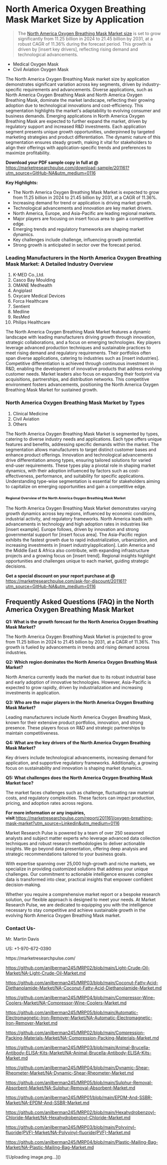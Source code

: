 <h1>North America Oxygen Breathing Mask Market&nbsp;Size by Application</h1><blockquote><p>The <a href="https://marketresearchpulse.com/download-sample/201161?utm_source=GitHub-NA&amp;utm_medium=0116">North America Oxygen Breathing Mask Market size</a> is set to grow significantly from 11.25 billion in 2024 to 21.45 billion by 2031, at a robust CAGR of 11.36% during the forecast period. This growth is driven by [insert key drivers], reflecting rising demand and technological advancements.</p></blockquote><ul><li>Medical Oxygen Mask<li> Civil Aviation Oxygen Mask</li></ul><p>The North America Oxygen Breathing Mask market size by application demonstrates significant variation across key segments, driven by industry-specific requirements and advancements. Diverse applications, such as North America Oxygen Breathing Mask and North America Oxygen Breathing Mask, dominate the market landscape, reflecting their growing adoption due to technological innovations and cost-efficiency. This segmentation highlights the market's adaptability to evolving consumer and business demands. Emerging applications in North America Oxygen Breathing Mask are expected to further expand the market, driven by regulatory support and increased R&D investments. Each application segment presents unique growth opportunities, underpinned by targeted marketing strategies and product differentiation. The dynamic nature of this segmentation ensures steady growth, making it vital for stakeholders to align their offerings with application-specific trends and preferences to maximize profitability.</p><p><strong>Download your PDF sample copy in full at @ </strong><a href="https://marketresearchpulse.com/download-sample/201161?utm_source=GitHub-NA&amp;utm_medium=0116">https://marketresearchpulse.com/download-sample/201161?utm_source=GitHub-NA&amp;utm_medium=0116</a></p><p><strong>Key Highlights: </strong></p><ul><li>The North America Oxygen Breathing Mask Market is expected to grow from 11.25 billion in 2024 to 21.45 billion by 2031, at a CAGR of 11.36%.</li><li>Increasing demand for trend or application is driving market growth.</li><li>Technological advancements and innovation are key market drivers.</li><li>North America, Europe, and Asia-Pacific are leading regional markets.</li><li>Major players are focusing on insert focus area to gain a competitive edge.</li><li>Emerging trends and regulatory frameworks are shaping market dynamics.</li><li>Key challenges include challenge, influencing growth potential.</li><li>Strong growth is anticipated in sector over the forecast period.</li></ul><h3>Leading Manufacturers in the North America Oxygen Breathing Mask Market: A Detailed Industry Overview</h3><ol><li>K-MED Co.,Ltd.</li><li>Casco Bay Moulding</li><li>OMANE Medhealth</li><li>Angiplast</li><li>Oxycare Medical Devices</li><li>Forca Healthcare</li><li>Sentient</li><li>Medline</li><li>ResMed</li><li>Philips Healthcare</li></ol><div class="flex max-w-full flex-col flex-grow"><div class="min-h-8 text-message flex w-full flex-col items-end gap-2 whitespace-normal break-words [.text-message+&amp;]:mt-5" dir="auto" data-message-author-role="assistant" data-message-id="fd8432e4-4910-450d-b182-61b7bfb0a01f" data-message-model-slug="gpt-4o"><div class="flex w-full flex-col gap-1 empty:hidden first:pt-[3px]"><div class="markdown prose w-full break-words dark:prose-invert light"><p>The North America Oxygen Breathing Mask Market features a dynamic landscape with leading manufacturers driving growth through innovation, strategic collaborations, and a focus on emerging technologies. Key players leverage advanced production techniques and sustainable practices to meet rising demand and regulatory requirements. Their portfolios often span diverse applications, catering to industries such as [insert industries]. Competitive differentiation is achieved through continuous investment in R&amp;D, enabling the development of innovative products that address evolving customer needs. Market leaders also focus on expanding their footprint via acquisitions, partnerships, and distribution networks. This competitive environment fosters advancements, positioning the North America Oxygen Breathing Mask Market for sustained growth.</p></div></div></div></div><h3>North America Oxygen Breathing Mask Market by Types</h3><ol><li>Clinical Medicine<li> Civil Aviation<li> Others</li></ol><div class="flex max-w-full flex-col flex-grow"><div class="min-h-8 text-message flex w-full flex-col items-end gap-2 whitespace-normal break-words [.text-message+&amp;]:mt-5" dir="auto" data-message-author-role="assistant" data-message-id="084470be-0bb7-4664-bddf-5156b4f41249" data-message-model-slug="gpt-4o-mini"><div class="flex w-full flex-col gap-1 empty:hidden first:pt-[3px]"><div class="markdown prose w-full break-words dark:prose-invert light"><p>The North America Oxygen Breathing Mask Market is segmented by types, catering to diverse industry needs and applications. Each type offers unique features and benefits, addressing specific demands within the market. The segmentation allows manufacturers to target distinct customer bases and enhance product offerings. Innovation and technological advancements drive differentiation among types, ensuring tailored solutions for varied end-user requirements. These types play a pivotal role in shaping market dynamics, with their adoption influenced by factors such as cost-effectiveness, performance, and suitability for specific applications. Understanding type-wise segmentation is essential for stakeholders aiming to capitalize on emerging opportunities and gain a competitive edge.</p></div></div></div></div><h3><span style="font-size: 11px;">Regional Overview of the North America Oxygen Breathing Mask Market</span></h3><div class="flex max-w-full flex-col flex-grow"><div class="min-h-8 text-message flex w-full flex-col items-end gap-2 whitespace-normal break-words [.text-message+&amp;]:mt-5" dir="auto" data-message-author-role="assistant" data-message-id="e9038762-ce64-4e30-91c9-9bd413514231" data-message-model-slug="gpt-4o-mini"><div class="flex w-full flex-col gap-1 empty:hidden first:pt-[3px]"><div class="markdown prose w-full break-words dark:prose-invert light"><p>The North America Oxygen Breathing Mask Market demonstrates varying growth dynamics across key regions, influenced by economic conditions, industrial activity, and regulatory frameworks. North America leads with advancements in technology and high adoption rates in industries like [insert example]. Europe follows, driven by innovation and strong governmental support for [insert focus area]. The Asia-Pacific region exhibits the fastest growth due to rapid industrialization, urbanization, and increasing investments in [insert industry/application]. Latin America and the Middle East &amp; Africa also contribute, with expanding infrastructure projects and a growing focus on [insert trend]. Regional insights highlight opportunities and challenges unique to each market, guiding strategic decisions.</p></div></div></div></div><p><strong>Get a special discount on your report purchase at @ </strong><a href="https://marketresearchpulse.com/ask-for-discount/201161?utm_source=GitHub-NA&amp;utm_medium=0116">https://marketresearchpulse.com/ask-for-discount/201161?utm_source=GitHub-NA&amp;utm_medium=0116</a></p><h2>Frequently Asked Questions (FAQ) in the North America Oxygen Breathing Mask Market</h2><p><strong>Q1: What is the growth forecast for the North America Oxygen Breathing Mask Market?</strong></p><p>The North America Oxygen Breathing Mask Market is projected to grow from 11.25 billion in 2024 to 21.45 billion by 2031, at a CAGR of 11.36%. This growth is fueled by advancements in trends and rising demand across industries.</p><p><strong>Q2: Which region dominates the North America Oxygen Breathing Mask Market?</strong></p><p>North America currently leads the market due to its robust industrial base and early adoption of innovative technologies. However, Asia-Pacific is expected to grow rapidly, driven by industrialization and increasing investments in application.</p><p><strong>Q3: Who are the major players in the North America Oxygen Breathing Mask Market?</strong></p><p>Leading manufacturers include North America Oxygen Breathing Mask, known for their extensive product portfolios, innovation, and strong presence. These players focus on R&amp;D and strategic partnerships to maintain competitiveness.</p><p><strong>Q4: What are the key drivers of the North America Oxygen Breathing Mask Market?</strong></p><p>Key drivers include technological advancements, increasing demand for application, and supportive regulatory frameworks. Additionally, a growing focus on sustainability and innovation is shaping market dynamics.</p><p><strong>Q5: What challenges does the North America Oxygen Breathing Mask Market face?</strong></p><p>The market faces challenges such as challenge, fluctuating raw material costs, and regulatory complexities. These factors can impact production, pricing, and adoption rates across regions.</p><p><strong>For more information or any inquiries, visit&nbsp;</strong><a href="https://marketresearchpulse.com/report/201161/oxygen-breathing-mask-market?utm_source=Linkedin&utm_medium=0116">https://marketresearchpulse.com/report/201161/oxygen-breathing-mask-market?utm_source=Linkedin&utm_medium=0116</a></p><p>Market Research Pulse is powered by a team of over 250 seasoned analysts and subject matter experts who leverage advanced data collection techniques and robust research methodologies to deliver actionable insights. We go beyond data presentation, offering deep analysis and strategic recommendations tailored to your business goals.</p><p>With expertise spanning over 25,000 high-growth and niche markets, we specialize in providing customized solutions that address your unique challenges. Our commitment to actionable intelligence ensures complex data is transformed into clear, practical insights that empower confident decision-making.</p><p>Whether you require a comprehensive market report or a bespoke research solution, our flexible approach is designed to meet your needs. At Market Research Pulse, we are dedicated to equipping you with the intelligence necessary to stay competitive and achieve sustainable growth in the evolving North America Oxygen Breathing Mask market.</p><h3><strong>Contact Us-</strong></h3><p>Mr. Martin Davis</p><p>US: +1-970-672-0390</p><p>https://marketresearchpulse.com/</p><p><a href="https://github.com/anilberman245/MRP02/blob/main/Light-Crude-Oil-Market/NA-Light-Crude-Oil-Market.md">https://github.com/anilberman245/MRP02/blob/main/Light-Crude-Oil-Market/NA-Light-Crude-Oil-Market.md</a></p><p><a href="https://github.com/anilberman245/MRP03/blob/main/Coconut-Fatty-Acid-Diethanolamide-Market/NA-Coconut-Fatty-Acid-Diethanolamide-Market.md">https://github.com/anilberman245/MRP03/blob/main/Coconut-Fatty-Acid-Diethanolamide-Market/NA-Coconut-Fatty-Acid-Diethanolamide-Market.md</a></p><p><a href="https://github.com/anilberman245/MRP04/blob/main/Compressor-Wine-Coolers-Market/NA-Compressor-Wine-Coolers-Market.md">https://github.com/anilberman245/MRP04/blob/main/Compressor-Wine-Coolers-Market/NA-Compressor-Wine-Coolers-Market.md</a></p><p><a href="https://github.com/anilberman245/MRP05/blob/main/Automatic-Electromagnetic-Iron-Remover-Market/NA-Automatic-Electromagnetic-Iron-Remover-Market.md">https://github.com/anilberman245/MRP05/blob/main/Automatic-Electromagnetic-Iron-Remover-Market/NA-Automatic-Electromagnetic-Iron-Remover-Market.md</a></p><p><a href="https://github.com/anilberman245/MRP02/blob/main/Compression-Packing-Materials-Market/NA-Compression-Packing-Materials-Market.md">https://github.com/anilberman245/MRP02/blob/main/Compression-Packing-Materials-Market/NA-Compression-Packing-Materials-Market.md</a></p><p><a href="https://github.com/anilberman245/MRP03/blob/main/Animal-Brucella-Antibody-ELISA-Kits-Market/NA-Animal-Brucella-Antibody-ELISA-Kits-Market.md">https://github.com/anilberman245/MRP03/blob/main/Animal-Brucella-Antibody-ELISA-Kits-Market/NA-Animal-Brucella-Antibody-ELISA-Kits-Market.md</a></p><p><a href="https://github.com/anilberman245/MRP04/blob/main/Dynamic-Shear-Rheometer-Market/NA-Dynamic-Shear-Rheometer-Market.md">https://github.com/anilberman245/MRP04/blob/main/Dynamic-Shear-Rheometer-Market/NA-Dynamic-Shear-Rheometer-Market.md</a></p><p><a href="https://github.com/anilberman245/MRP05/blob/main/Sulphur-Removal-Absorbent-Market/NA-Sulphur-Removal-Absorbent-Market.md">https://github.com/anilberman245/MRP05/blob/main/Sulphur-Removal-Absorbent-Market/NA-Sulphur-Removal-Absorbent-Market.md</a></p><p><a href="https://github.com/anilberman245/MRP01/blob/main/EPDM-And-SSBR-Market/NA-EPDM-And-SSBR-Market.md">https://github.com/anilberman245/MRP01/blob/main/EPDM-And-SSBR-Market/NA-EPDM-And-SSBR-Market.md</a></p><p><a href="https://github.com/anilberman245/MRP02/blob/main/Hexahydrobenzoyl-Chloride-Market/NA-Hexahydrobenzoyl-Chloride-Market.md">https://github.com/anilberman245/MRP02/blob/main/Hexahydrobenzoyl-Chloride-Market/NA-Hexahydrobenzoyl-Chloride-Market.md</a></p><p><a href="https://github.com/anilberman245/MRP03/blob/main/Polyvinyl-fluoride(PVF)-Market/NA-Polyvinyl-fluoride(PVF)-Market.md">https://github.com/anilberman245/MRP03/blob/main/Polyvinyl-fluoride(PVF)-Market/NA-Polyvinyl-fluoride(PVF)-Market.md</a></p><p><a href="https://github.com/anilberman245/MRP04/blob/main/Plastic-Mailing-Bag-Market/NA-Plastic-Mailing-Bag-Market.md">https://github.com/anilberman245/MRP04/blob/main/Plastic-Mailing-Bag-Market/NA-Plastic-Mailing-Bag-Market.md</a></p>
![Uploading image.png…]()
